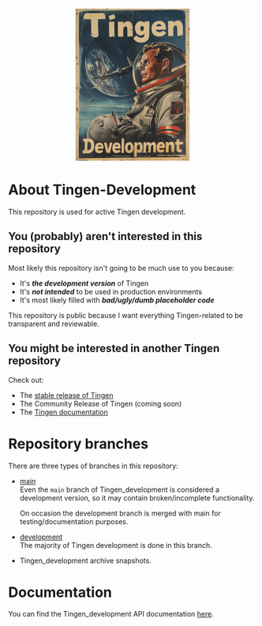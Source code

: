 <!-- u240529 -->

<div align="center">

  ![logo](/.github/images/logos/TingenDevelopment_README.png)

</div>

# About Tingen-Development

This repository is used for active Tingen development.

## You (probably) aren't interested in this repository

Most likely this repository isn't going to be much use to you because:

* It's ***the development version*** of Tingen
* It's ***not intended*** to be used in production environments
* It's most likely filled with ***bad/ugly/dumb placeholder code***

This repository is public because I want everything Tingen-related to be transparent and reviewable.

## You might be interested in another Tingen repository

Check out:

* The [stable release of Tingen](https://github.com/spectrum-health-systems/Tingen)
* The Community Release of Tingen (coming soon) <!--[the Community Release](https://github.com/spectrum-health-systems/Tingen-CommunityRelease). -->
* The [Tingen documentation](https://github.com/spectrum-health-systems/Tingen-Documentation)

# Repository branches

There are three types of branches in this repository:

* [main](https://github.com/spectrum-health-systems/Tingen_development/tree/main)  
  Even the `main` branch of Tingen_development is considered a development version, so it may contain broken/incomplete functionality.
  
  On occasion the development branch is merged with main for testing/documentation purposes.
  
* [development](https://github.com/spectrum-health-systems/Tingen_development/tree/development)  
  The majority of Tingen development is done in this branch.

* Tingen_development archive snapshots.

# Documentation

You can find the Tingen_development API documentation [here](https://spectrum-health-systems.github.io/Tingen-Development/).
